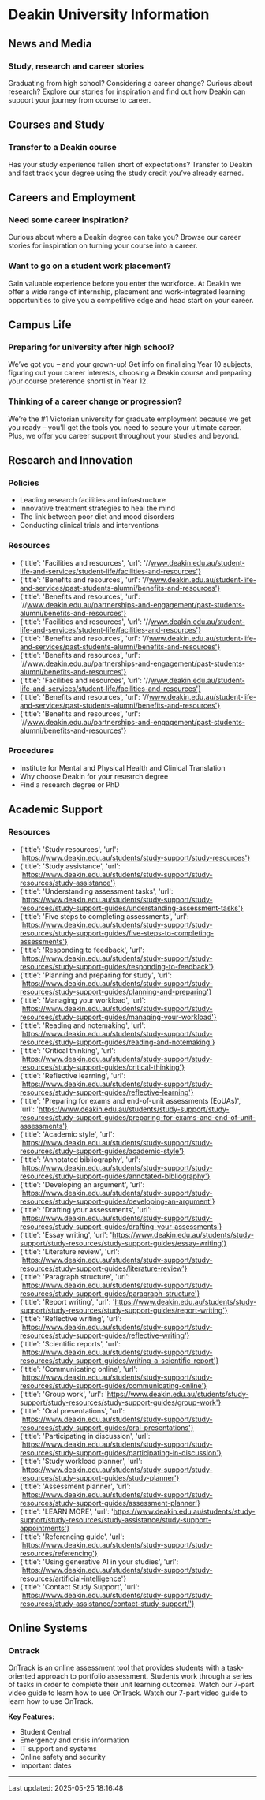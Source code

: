 # Deakin University Information

## News and Media

### Study, research and career stories
Graduating from high school? Considering a career change? Curious about research? Explore our stories for inspiration and find out how Deakin can support your journey from course to career.

## Courses and Study

### Transfer to a Deakin course
Has your study experience fallen short of expectations? Transfer to Deakin and fast track your degree using the study credit you’ve already earned.

## Careers and Employment

### Need some career inspiration?
Curious about where a Deakin degree can take you? Browse our career stories for inspiration on turning your course into a career.

### Want to go on a student work placement?
Gain valuable experience before you enter the workforce. At Deakin we offer a wide range of internship, placement and work-integrated learning opportunities to give you a competitive edge and head start on your career.

## Campus Life

### Preparing for university after high school?
We’ve got you – and your grown-up! Get info on finalising Year 10 subjects, figuring out your career interests, choosing a Deakin course and preparing your course preference shortlist in Year 12.

### Thinking of a career change or progression?
We’re the #1 Victorian university for graduate employment because we get you ready – you'll get the tools you need to secure your ultimate career. Plus, we offer you career support throughout your studies and beyond.

## Research and Innovation

### Policies
- Leading research facilities and infrastructure
- Innovative treatment strategies to heal the mind
- The link between poor diet and mood disorders
- Conducting clinical trials and interventions

### Resources
- {'title': 'Facilities and resources', 'url': '//www.deakin.edu.au/student-life-and-services/student-life/facilities-and-resources'}
- {'title': 'Benefits and resources', 'url': '//www.deakin.edu.au/student-life-and-services/past-students-alumni/benefits-and-resources'}
- {'title': 'Benefits and resources', 'url': '//www.deakin.edu.au/partnerships-and-engagement/past-students-alumni/benefits-and-resources'}
- {'title': 'Facilities and resources', 'url': '//www.deakin.edu.au/student-life-and-services/student-life/facilities-and-resources'}
- {'title': 'Benefits and resources', 'url': '//www.deakin.edu.au/student-life-and-services/past-students-alumni/benefits-and-resources'}
- {'title': 'Benefits and resources', 'url': '//www.deakin.edu.au/partnerships-and-engagement/past-students-alumni/benefits-and-resources'}
- {'title': 'Facilities and resources', 'url': '//www.deakin.edu.au/student-life-and-services/student-life/facilities-and-resources'}
- {'title': 'Benefits and resources', 'url': '//www.deakin.edu.au/student-life-and-services/past-students-alumni/benefits-and-resources'}
- {'title': 'Benefits and resources', 'url': '//www.deakin.edu.au/partnerships-and-engagement/past-students-alumni/benefits-and-resources'}

### Procedures
- Institute for Mental and Physical Health and Clinical Translation
- Why choose Deakin for your research degree
- Find a research degree or PhD

## Academic Support

### Resources
- {'title': 'Study resources', 'url': 'https://www.deakin.edu.au/students/study-support/study-resources'}
- {'title': 'Study assistance', 'url': 'https://www.deakin.edu.au/students/study-support/study-resources/study-assistance'}
- {'title': 'Understanding assessment tasks', 'url': 'https://www.deakin.edu.au/students/study-support/study-resources/study-support-guides/understanding-assessment-tasks'}
- {'title': 'Five steps to completing assessments', 'url': 'https://www.deakin.edu.au/students/study-support/study-resources/study-support-guides/five-steps-to-completing-assessments'}
- {'title': 'Responding to feedback', 'url': 'https://www.deakin.edu.au/students/study-support/study-resources/study-support-guides/responding-to-feedback'}
- {'title': 'Planning and preparing for study', 'url': 'https://www.deakin.edu.au/students/study-support/study-resources/study-support-guides/planning-and-preparing'}
- {'title': 'Managing your workload', 'url': 'https://www.deakin.edu.au/students/study-support/study-resources/study-support-guides/managing-your-workload'}
- {'title': 'Reading and notemaking', 'url': 'https://www.deakin.edu.au/students/study-support/study-resources/study-support-guides/reading-and-notemaking'}
- {'title': 'Critical thinking', 'url': 'https://www.deakin.edu.au/students/study-support/study-resources/study-support-guides/critical-thinking'}
- {'title': 'Reflective learning', 'url': 'https://www.deakin.edu.au/students/study-support/study-resources/study-support-guides/reflective-learning'}
- {'title': 'Preparing for exams and end-of-unit assessments (EoUAs)', 'url': 'https://www.deakin.edu.au/students/study-support/study-resources/study-support-guides/preparing-for-exams-and-end-of-unit-assessments'}
- {'title': 'Academic style', 'url': 'https://www.deakin.edu.au/students/study-support/study-resources/study-support-guides/academic-style'}
- {'title': 'Annotated bibliography', 'url': 'https://www.deakin.edu.au/students/study-support/study-resources/study-support-guides/annotated-bibliography'}
- {'title': 'Developing an argument', 'url': 'https://www.deakin.edu.au/students/study-support/study-resources/study-support-guides/developing-an-argument'}
- {'title': 'Drafting your assessments', 'url': 'https://www.deakin.edu.au/students/study-support/study-resources/study-support-guides/drafting-your-assessments'}
- {'title': 'Essay writing', 'url': 'https://www.deakin.edu.au/students/study-support/study-resources/study-support-guides/essay-writing'}
- {'title': 'Literature review', 'url': 'https://www.deakin.edu.au/students/study-support/study-resources/study-support-guides/literature-review'}
- {'title': 'Paragraph structure', 'url': 'https://www.deakin.edu.au/students/study-support/study-resources/study-support-guides/paragraph-structure'}
- {'title': 'Report writing', 'url': 'https://www.deakin.edu.au/students/study-support/study-resources/study-support-guides/report-writing'}
- {'title': 'Reflective writing', 'url': 'https://www.deakin.edu.au/students/study-support/study-resources/study-support-guides/reflective-writing'}
- {'title': 'Scientific reports', 'url': 'https://www.deakin.edu.au/students/study-support/study-resources/study-support-guides/writing-a-scientific-report'}
- {'title': 'Communicating online', 'url': 'https://www.deakin.edu.au/students/study-support/study-resources/study-support-guides/communicating-online'}
- {'title': 'Group work', 'url': 'https://www.deakin.edu.au/students/study-support/study-resources/study-support-guides/group-work'}
- {'title': 'Oral presentations', 'url': 'https://www.deakin.edu.au/students/study-support/study-resources/study-support-guides/oral-presentations'}
- {'title': 'Participating in discussion', 'url': 'https://www.deakin.edu.au/students/study-support/study-resources/study-support-guides/participating-in-discussion'}
- {'title': 'Study workload planner', 'url': 'https://www.deakin.edu.au/students/study-support/study-resources/study-support-guides/study-planner'}
- {'title': 'Assessment planner', 'url': 'https://www.deakin.edu.au/students/study-support/study-resources/study-support-guides/assessment-planner'}
- {'title': 'LEARN MORE', 'url': 'https://www.deakin.edu.au/students/study-support/study-resources/study-assistance/study-support-appointments'}
- {'title': 'Referencing guide', 'url': 'https://www.deakin.edu.au/students/study-support/study-resources/referencing'}
- {'title': 'Using generative AI in your studies', 'url': 'https://www.deakin.edu.au/students/study-support/study-resources/artificial-intelligence'}
- {'title': 'Contact Study Support', 'url': 'https://www.deakin.edu.au/students/study-support/study-resources/study-assistance/contact-study-support/'}

## Online Systems

### Ontrack
OnTrack is an online assessment tool that provides students with a task-oriented approach to portfolio assessment. Students work through a series of tasks in order to complete their unit learning outcomes. Watch our 7-part video guide to learn how to use OnTrack. Watch our 7-part video guide to learn how to use OnTrack.

**Key Features:**
- Student Central
- Emergency and crisis information
- IT support and systems
- Online safety and security
- Important dates


---
Last updated: 2025-05-25 18:16:48
